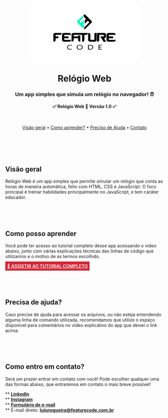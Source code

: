 <p align = "center">
  <img src = "feature_code_logo/logo_feature_code.jpg" height = "178" width = "350" alt = "Feature Code" />
</p>

<div align = "center">
<h1>Relógio Web </h1>
</div>

<h3 align = "center">
  Um app simples que simula um relógio no navegador! ⏰
</h3>

<h4 align = "center">
	✅ Relógio Web 🚀 Versão 1.0 ✅
</h4>


<br>

<p align="center">
 <a href="#visao">Visão geral</a> •
 <a href="#aprender">Como aprender?</a> • 
 <a href="#ajuda">Preciso de Ajuda</a> • 
 <a href="#contato">Contato</a>  
</p>

<br>
<br>
<br>
<br>

<div id="visao">
<h2>  Visão geral </h2>

Relógio Web é um app simples que permite simular um relógio que conta as horas de maneira automática, feito com HTML, CSS e JavaScript. O foco principal é treinar habilidades principalmente no JavaScript, e tem caráter educador. 
</div>
<br>
<br>
<br>

<div id="aprender">
<h2> Como posso aprender </h2>

Você pode ter acesso ao tutorial completo desse app acessando o vídeo abaixo, junto com várias explicações técnicas das linhas de código que utilizamos e o motivo de as termos escolhido. 

<strong><a href="https://youtu.be/O2t1brzQ6NE" style="background-color: #d22636; color: #fff; padding: 6px; font-weight: 600;"> 🔗 ASSISTIR AO TUTORIAL COMPLETO </a></strong>
</div>
<br>
<br>
<br>

<div id="ajuda">
<h2>  Precisa de ajuda?  </h2>

Caso precise de ajuda para acessar os arquivos, ou não esteja entendendo alguma linha de comando utilizada, recomendamos que utilize o espaço disponível para comentários no vídeo explicativo do app que deixei o link acima. 
</div>
<br>
<br>
<br>

<div id="contato">
<h2> Como entro em contato? </h2>

Será um prazer entrar em contato com você! Pode escolher qualquer uma das formas abaixo, que entraremos em contato o mais breve possível!

 ** <strong><a href="https://www.linkedin.com/in/t%C3%A9rcio-lu%C3%ADs-martins-ab3992207" style="text-decoration: normal;">  LinkedIn </a></strong>
 <br>
 ** <strong><a href="https://www.instagram.com/featurecode_/" style="text-decoration: normal;">  Instagram </a></strong>
 <br>
 ** <strong><a href="https://featurecode.com.br/contato/" style="text-decoration: normal;">  Formulário de e-mail </a></strong>
 <br>
 ** E-mail direto: <strong>luisnogueira@featurecode.com.br</strong> 
</div>
<br>
<br>
<br>